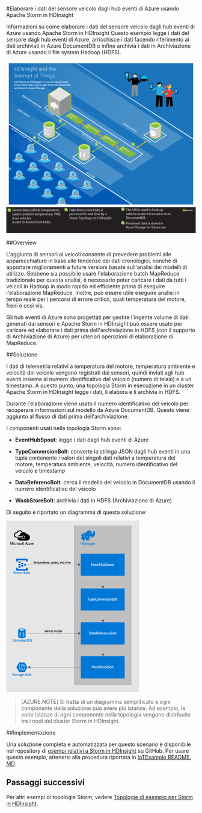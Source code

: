 <properties
 pageTitle="Elaborare i dati del sensore veicolo con Apache Storm in HDInsight | Microsoft Azure"
 description="Informazioni su come elaborare i dati del sensore veicolo dagli hub eventi usando Apache Storm in HDInsight Aggiungere i dati del modello del database DocumentDB e archiviarne l'output nella risorsa di archiviazione."
 services="hdinsight,documentdb,notification-hubs"
 documentationCenter=""
 authors="Blackmist"
 manager="jhubbard"
 editor="cgronlun"/>  

<tags
ms.service="hdinsight"
ms.devlang="java"
ms.topic="article"
ms.tgt_pltfrm="na"
ms.workload="big-data"
ms.date="08/23/2016"
ms.author="larryfr"/>  

#Elaborare i dati del sensore veicolo dagli hub eventi di Azure usando Apache Storm in HDInsight

Informazioni su come elaborare i dati del sensore veicolo dagli hub eventi di Azure usando Apache Storm in HDInsight Questo esempio legge i dati del sensore dagli hub eventi di Azure, arricchisce i dati facendo riferimento ai dati archiviati in Azure DocumentDB e infine archivia i dati in Archiviazione di Azure usando il file system Hadoop (HDFS).

![HDInsight e il diagramma dell'architettura IoT (Internet of Things)](./media/hdinsight-storm-iot-eventhub-documentdb/iot.png)

##Overview

L'aggiunta di sensori ai veicoli consente di prevedere problemi alle apparecchiature in base alle tendenze dei dati cronologici, nonché di apportare miglioramenti a future versioni basate sull'analisi dei modelli di utilizzo. Sebbene sia possibile usare l'elaborazione batch MapReduce tradizionale per questa analisi, è necessario poter caricare i dati da tutti i veicoli in Hadoop in modo rapido ed efficiente prima di eseguire l'elaborazione MapReduce. Inoltre, può essere utile eseguire analisi in tempo reale per i percorsi di errore critico, quali temperatura del motore, freni e così via.

Gli hub eventi di Azure sono progettati per gestire l'ingente volume di dati generati dai sensori e Apache Storm in HDInsight può essere usato per caricare ed elaborare i dati prima dell'archiviazione in HDFS (con il supporto di Archiviazione di Azure) per ulteriori operazioni di elaborazione di MapReduce.

##Soluzione

I dati di telemetria relativi a temperatura del motore, temperatura ambiente e velocità del veicolo vengono registrati dai sensori, quindi inviati agli hub eventi insieme al numero identificativo del veicolo (numero di telaio) e a un timestamp. A questo punto, una topologia Storm in esecuzione in un cluster Apache Storm in HDInsight legge i dati, li elabora e li archivia in HDFS.

Durante l'elaborazione viene usato il numero identificativo del veicolo per recuperare informazioni sul modello da Azure DocumentDB. Questo viene aggiunto al flusso di dati prima dell'archiviazione.

I componenti usati nella topologia Storm sono:

* **EventHubSpout**: legge i dati dagli hub eventi di Azure

* **TypeConversionBolt**: converte la stringa JSON dagli hub eventi in una tupla contenente i valori dei singoli dati relativi a temperatura del motore, temperatura ambiente, velocità, numero identificativo del veicolo e timestamp

* **DataReferencBolt**: cerca il modello del veicolo in DocumentDB usando il numero identificativo del veicolo

* **WasbStoreBolt**: archivia i dati in HDFS (Archiviazione di Azure)

Di seguito è riportato un diagramma di questa soluzione:

![topologia storm](./media/hdinsight-storm-iot-eventhub-documentdb/iottopology.png)

> [AZURE.NOTE] Si tratta di un diagramma semplificato e ogni componente della soluzione può avere più istanze. Ad esempio, le varie istanze di ogni componente nella topologia vengono distribuite tra i nodi del cluster Storm in HDInsight.

##Implementazione

Una soluzione completa e automatizzata per questo scenario è disponibile nel repository di [esempi relativi a Storm in HDInsight](https://github.com/hdinsight/hdinsight-storm-examples) su GitHub. Per usare questo esempio, attenersi alla procedura riportata in [IoTExample README. MD](https://github.com/hdinsight/hdinsight-storm-examples/blob/master/IotExample/README.md).

## Passaggi successivi

Per altri esempi di topologie Storm, vedere [Topologie di esempio per Storm in HDInsight](hdinsight-storm-example-topology.md).

<!---HONumber=AcomDC_0914_2016-->